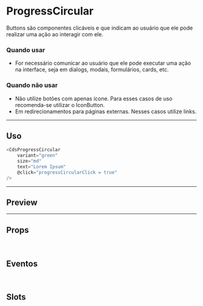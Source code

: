 # ProgressCircular

Buttons são componentes clicáveis e que indicam ao usuário que ele pode realizar uma ação ao interagir com ele.

### Quando usar

- For necessário comunicar ao usuário que ele pode executar uma ação na interface,
  seja em dialogs, modais, formulários, cards, etc.

### Quando não usar

- Não utilize botões com apenas ícone. Para esses casos de uso recomenda-se utilizar o IconButton.
- Em redirecionamentos para páginas externas. Nesses casos utilize links.

---

## Uso

```js
<CdsProgressCircular
	variant="green"
	size="md"
	text="Lorem Ipsum"
	@click="progressCircularClick = true"
/>
```

---

## Preview

<PreviewBuilder
	:args
	:component="CdsProgressCircular"
	:events="cdsProgressCircularEvents"
/>

---

## Props

<APITable
	name="ProgressCircular"
	section="props"
/>
<br />

## Eventos

<APITable
	name="ProgressCircular"
	section="events"
/>
<br />

## Slots

<APITable
	name="ProgressCircular"
	section="slots"
/>

<script setup>
import CdsProgressCircular from '@/components/ProgressCircular.vue';

const cdsProgressCircularEvents = [
	'progressCircular-click'
];
</script>

